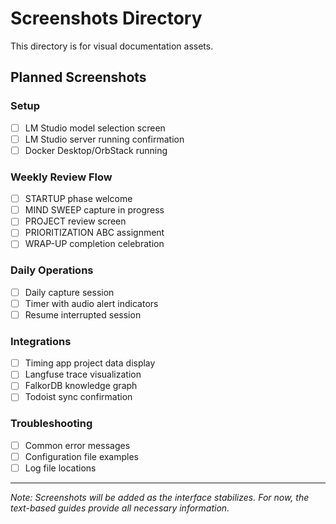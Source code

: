 # Screenshots Directory

This directory is for visual documentation assets.

## Planned Screenshots

### Setup
- [ ] LM Studio model selection screen
- [ ] LM Studio server running confirmation
- [ ] Docker Desktop/OrbStack running

### Weekly Review Flow
- [ ] STARTUP phase welcome
- [ ] MIND SWEEP capture in progress
- [ ] PROJECT review screen
- [ ] PRIORITIZATION ABC assignment
- [ ] WRAP-UP completion celebration

### Daily Operations
- [ ] Daily capture session
- [ ] Timer with audio alert indicators
- [ ] Resume interrupted session

### Integrations
- [ ] Timing app project data display
- [ ] Langfuse trace visualization
- [ ] FalkorDB knowledge graph
- [ ] Todoist sync confirmation

### Troubleshooting
- [ ] Common error messages
- [ ] Configuration file examples
- [ ] Log file locations

---

*Note: Screenshots will be added as the interface stabilizes. For now, the text-based guides provide all necessary information.*